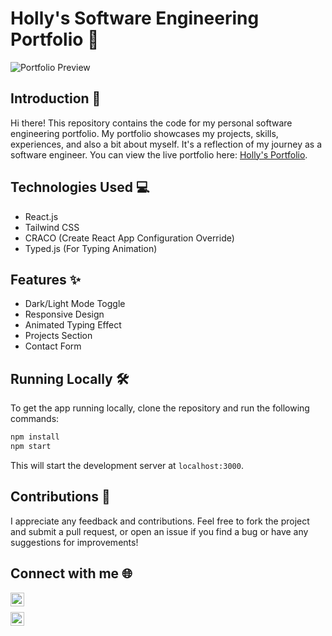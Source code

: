 # Holly's Software Engineering Portfolio 🚀

![Portfolio Preview](./public/portfolio.gif)

## Introduction 📄

Hi there! This repository contains the code for my personal software engineering portfolio. My portfolio showcases my projects, skills, experiences, and also a bit about myself. It's a reflection of my journey as a software engineer. You can view the live portfolio here: [Holly's Portfolio](https://[your-portfolio-link]).

## Technologies Used 💻

- React.js
- Tailwind CSS
- CRACO (Create React App Configuration Override)
- Typed.js (For Typing Animation)

## Features ✨

- Dark/Light Mode Toggle
- Responsive Design
- Animated Typing Effect
- Projects Section
- Contact Form

## Running Locally 🛠

To get the app running locally, clone the repository and run the following commands:

```sh
npm install
npm start
```
This will start the development server at `localhost:3000`.

## Contributions 🤝
I appreciate any feedback and contributions. Feel free to fork the project and submit a pull request, or open an issue if you find a bug or have any suggestions for improvements!

## Connect with me 🌐

[<img align="left" alt="LinkedIn" width="22px" src="https://cdn.jsdelivr.net/npm/simple-icons@v3/icons/linkedin.svg" />](https://www.linkedin.com/in/hollyabrams)
<br />

[<img align="left" alt="Email" width="22px" src="https://cdn.jsdelivr.net/npm/simple-icons@v3/icons/gmail.svg" />](mailto:your.holly.d.abrams@gmail.com)

<br />